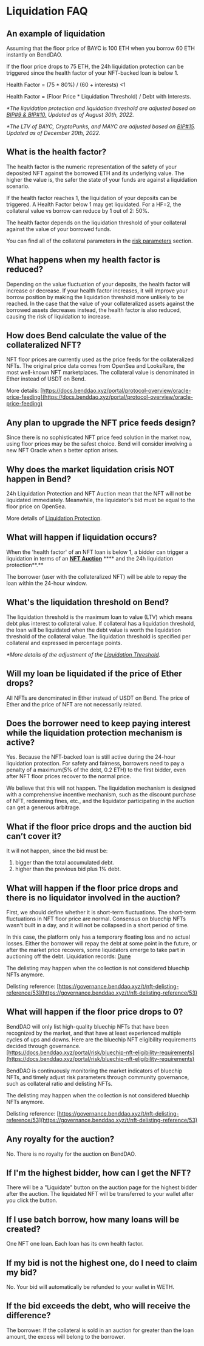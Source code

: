 # Liquidation FAQ

## An example of liquidation

Assuming that the floor price of BAYC is 100 ETH when you borrow 60 ETH instantly on BendDAO.

If the floor price drops to 75 ETH, the 24h liquidation protection can be triggered since the health factor of your NFT-backed loan is below 1.

Health Factor = (75 \* 80%) / (60 + interests) <1&#x20;

Health Factor = (Floor Price \* Liquidation Threshold) / Debt with Interests.

_\*The liquidation protection and liquidation threshold are adjusted based on_ [_BIP#9 & BIP#10._](../governance/benddao-improvement-proposals-bips.md) _Updated as of August 30th, 2022._

_\*The LTV of BAYC, CryptoPunks, and MAYC are adjusted based on_ [_BIP#15_](https://snapshot.org/#/benddao.eth/proposal/0x1bd2cb68f3577f97605b542a7094e0d350a427e516ff30503e8172cc89feb9e6)_. Updated as of December 20th, 2022._

## What is the health factor?

The health factor is the numeric representation of the safety of your deposited NFT against the borrowed ETH and its underlying value. The higher the value is, the safer the state of your funds are against a liquidation scenario.

If the health factor reaches 1, the liquidation of your deposits can be triggered. A Health Factor below 1 may get liquidated. For a HF=2, the collateral value vs borrow can reduce by 1 out of 2: 50%.

The health factor depends on the liquidation threshold of your collateral against the value of your borrowed funds.

You can find all of the collateral parameters in the [risk parameters](../risk/nft-risk-parameters.md) section.

## What happens when my health factor is reduced?

Depending on the value fluctuation of your deposits, the health factor will increase or decrease. If your health factor increases, it will improve your borrow position by making the liquidation threshold more unlikely to be reached. In the case that the value of your collateralized assets against the borrowed assets decreases instead, the health factor is also reduced, causing the risk of liquidation to increase.

## **How does Bend calculate the value of the collateralized NFT?**

NFT floor prices are currently used as the price feeds for the collateralized NFTs. The original price data comes from OpenSea and LooksRare, the most well-known NFT marketplaces. The collateral value is denominated in Ether instead of USDT on Bend.&#x20;

More details: [https://docs.benddao.xyz/portal/protocol-overview/oracle-price-feeding](https://docs.benddao.xyz/portal/protocol-overview/oracle-price-feeding)

## **Any plan to upgrade the NFT price feeds design?**

Since there is no sophisticated NFT price feed solution in the market now, using floor prices may be the safest choice. Bend will consider involving a new NFT Oracle when a better option arises.

## **Why does the market liquidation crisis NOT happen in Bend?**

24h Liquidation Protection and NFT Auction mean that the NFT will not be liquidated immediately. Meanwhile, the liquidator's bid must be equal to the floor price on OpenSea.

More details of [Liquidation Protection](../highlights/48h-liquidation-protection.md).

## **What will happen if liquidation occurs?**

When the 'health factor' of an NFT loan is below 1, a bidder can trigger a liquidation in terms of an [**NFT Auction**](../lending-protocol/auction.md) **** and the 24h liquidation protection**.**&#x20;

The borrower (user with the collateralized NFT) will be able to repay the loan within the 24-hour window.

## **What's the liquidation threshold on Bend?**

The liquidation threshold is the maximum loan to value (LTV) which means debt plus interest to collateral value. If collateral has a liquidation threshold, the loan will be liquidated when the debt value is worth the liquidation threshold of the collateral value. The liquidation threshold is specified per collateral and expressed in percentage points.

_\*More details of the adjustment of the_ [_Liquidation Threshold_](../governance/benddao-improvement-proposals-bips.md)_._&#x20;

## **Will my loan be liquidated if the price of Ether drops?**

All NFTs are denominated in Ether instead of USDT on Bend. The price of Ether and the price of NFT are not necessarily related.

## **Does the borrower need to keep paying interest while the liquidation protection mechanism is active?**

Yes. Because the NFT-backed loan is still active during the 24-hour liquidation protection. For safety and fairness, borrowers need to pay a penalty of a maximum(5% of the debt, 0.2 ETH) to the first bidder, even after NFT floor prices recover to the normal price.

We believe that this will not happen. The liquidation mechanism is designed with a comprehensive incentive mechanism, such as the discount purchase of NFT, redeeming fines, etc., and the liquidator participating in the auction can get a generous arbitrage.

## What if the floor price drops and the auction bid can’t cover it?

It will not happen, since the bid must be:

1. bigger than the total accumulated debt.
2. higher than the previous bid plus 1% debt.

## What will happen if the floor price drops and there is no liquidator involved in the auction?

First, we should define whether it is short-term fluctuations. The short-term fluctuations in NFT floor price are normal. Consensus on bluechip NFTs wasn't built in a day, and it will not be collapsed in a short period of time.

In this case, the platform only has a temporary floating loss and no actual losses. Either the borrower will repay the debt at some point in the future, or after the market price recovers, some liquidators emerge to take part in auctioning off the debt. Liquidation records: [Dune](https://dune.com/cgq0123/Bend-DAO)

The delisting may happen when the collection is not considered bluechip NFTs anymore.

Delisting reference: [https://governance.benddao.xyz/t/nft-delisting-reference/53](https://governance.benddao.xyz/t/nft-delisting-reference/53)

## What will happen if the floor price drops to 0?

BendDAO will only list high-quality bluechip NFTs that have been recognized by the market, and that have at least experienced multiple cycles of ups and downs. Here are the bluechip NFT eligibility requirements decided through governance.  [https://docs.benddao.xyz/portal/risk/bluechip-nft-eligibility-requirements](https://docs.benddao.xyz/portal/risk/bluechip-nft-eligibility-requirements)

BendDAO is continuously monitoring the market indicators of bluechip NFTs, and timely adjust risk parameters through community governance, such as collateral ratio and delisting NFTs.

The delisting may happen when the collection is not considered bluechip NFTs anymore.

Delisting reference: [https://governance.benddao.xyz/t/nft-delisting-reference/53](https://governance.benddao.xyz/t/nft-delisting-reference/53)

## Any royalty for the auction?

No. There is no royalty for the auction on BendDAO.

## If I'm the highest bidder, how can I get the NFT?

There will be a "Liquidate" button on the auction page for the highest bidder after the auction. The liquidated NFT will be transferred to your wallet after you click the button.

## If I use batch borrow, how many loans will be created?

One NFT one loan. Each loan has its own health factor.

## If my bid is not the highest one, do I need to claim my bid?

No. Your bid will automatically be refunded to your wallet in WETH.

## If the bid exceeds the debt, who will receive the difference?&#x20;

The borrower. If the collateral is sold in an auction for greater than the loan amount, the excess will belong to the borrower.


